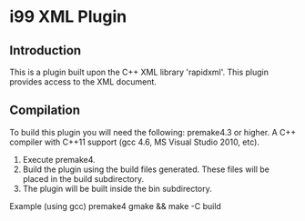 i99 XML Plugin
==============

Introduction
------------
This is a plugin built upon the C++ XML library 'rapidxml'. This plugin provides access to the XML document. 

Compilation
-----------

To build this plugin you will need the following:
	premake4.3 or higher.
	A C++ compiler with C++11 support (gcc 4.6, MS Visual Studio 2010, etc).

1) Execute premake4. 
2) Build the plugin using the build files generated. These files will be placed in the build subdirectory.
3) The plugin will be built inside the bin subdirectory. 

Example (using gcc)
premake4 gmake && make -C build	

